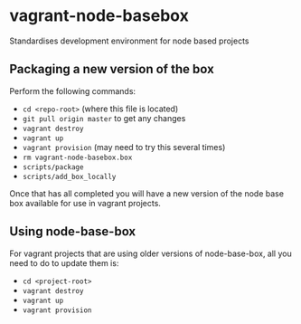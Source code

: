 vagrant-node-basebox
===================

Standardises development environment for node based projects

## Packaging a new version of the box

Perform the following commands:

- ```cd <repo-root>``` (where this file is located)
- ```git pull origin master``` to get any changes
- ```vagrant destroy```
- ```vagrant up```
- ```vagrant provision``` (may need to try this several times)
- ```rm vagrant-node-basebox.box```
- ```scripts/package```
- ```scripts/add_box_locally```

Once that has all completed you will have a new version of the node base box available
for use in vagrant projects.

## Using node-base-box

For vagrant projects that are using older versions of node-base-box, all you need
to do to update them is:

- ```cd <project-root>```
- ```vagrant destroy```
- ```vagrant up```
- ```vagrant provision```
